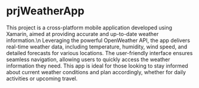 # prjWeatherApp

This project is a cross-platform mobile application developed using Xamarin, aimed at providing accurate and up-to-date weather information.\n
Leveraging the powerful OpenWeather API, the app delivers real-time weather data, including temperature, humidity, wind speed, and detailed forecasts for various locations. 
The user-friendly interface ensures seamless navigation, allowing users to quickly access the weather information they need. 
This app is ideal for those looking to stay informed about current weather conditions and plan accordingly, whether for daily activities or upcoming travel.
